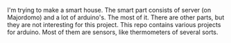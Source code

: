 I'm trying to make a smart house.
The smart part consists of server (on Majordomo) and a lot of arduino's. The most of it. There are other parts, but they are not interesting for this project.
This repo contains various projects for arduino. 
Most of them are sensors, like thermometers of several sorts.
